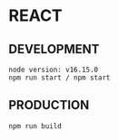 # REACT

## DEVELOPMENT

    node version: v16.15.0
    npm run start / npm start

## PRODUCTION

    npm run build
